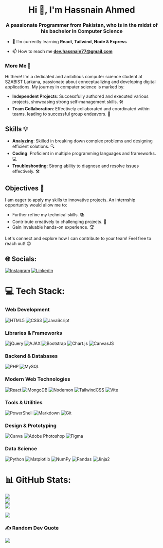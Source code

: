<h1 align="center">Hi 👋, I'm Hassnain Ahmed</h1>
<h3 align="center">A passionate Programmer from Pakistan, who is in the midst of his bachelor in Computer Science</h3>




- 🌱 I’m currently learning **React, Tailwind, Node & Express**

- 📫 How to reach me **dev.hassnain77@gmail.com**

### More Me 🚀

Hi there! I'm a dedicated and ambitious computer science student at SZABIST Larkana, passionate about conceptualizing and developing digital applications. My journey in computer science is marked by:

- **Independent Projects**: Successfully authored and executed various projects, showcasing strong self-management skills. 🛠️
- **Team Collaboration**: Effectively collaborated and coordinated within teams, leading to successful group endeavors. 🤝

## Skills 💡

- **Analyzing**: Skilled in breaking down complex problems and designing efficient solutions. 🔍
- **Coding**: Proficient in multiple programming languages and frameworks. 💻
- **Troubleshooting**: Strong ability to diagnose and resolve issues effectively. 🛠️

## Objectives 🎯

I am eager to apply my skills to innovative projects. An internship opportunity would allow me to:

- Further refine my technical skills. 📚
- Contribute creatively to challenging projects. 🌟
- Gain invaluable hands-on experience. 🏆

Let's connect and explore how I can contribute to your team! Feel free to reach out! 😊

## 🌐 Socials:
[![Instagram](https://img.shields.io/badge/Instagram-%23E4405F.svg?logo=Instagram&logoColor=white)](https://instagram.com/hassnain.exe) [![LinkedIn](https://img.shields.io/badge/LinkedIn-%230077B5.svg?logo=linkedin&logoColor=white)](https://linkedin.com/in/hasnain-ahmed-869741291) 

# 💻 Tech Stack:

### Web Development

![HTML5](https://img.shields.io/badge/html5-%23E34F26.svg?style=for-the-badge&logo=html5&logoColor=white)
![CSS3](https://img.shields.io/badge/css3-%231572B6.svg?style=for-the-badge&logo=css3&logoColor=white)
![JavaScript](https://img.shields.io/badge/javascript-%23323330.svg?style=for-the-badge&logo=javascript&logoColor=%23F7DF1E)

### Libraries & Frameworks

![jQuery](https://img.shields.io/badge/jquery-%230769AD.svg?style=for-the-badge&logo=jquery&logoColor=white)
![AJAX](https://img.shields.io/badge/ajax-%230078D4.svg?style=for-the-badge&logo=ajax&logoColor=white)
![Bootstrap](https://img.shields.io/badge/bootstrap-%238511FA.svg?style=for-the-badge&logo=bootstrap&logoColor=white)
![Chart.js](https://img.shields.io/badge/chart.js-F5788D.svg?style=for-the-badge&logo=chart.js&logoColor=white)
![CanvasJS](https://img.shields.io/badge/CanvasJS-%23FF7700.svg?style=for-the-badge&logo=canvasjs&logoColor=white)


### Backend & Databases

![PHP](https://img.shields.io/badge/php-%23777BB4.svg?style=for-the-badge&logo=php&logoColor=white)
![MySQL](https://img.shields.io/badge/mysql-4479A1.svg?style=for-the-badge&logo=mysql&logoColor=white)

### Modern Web Technologies

![React](https://img.shields.io/badge/react-%2320232a.svg?style=for-the-badge&logo=react&logoColor=%2361DAFB)
![MongoDB](https://img.shields.io/badge/MongoDB-%234ea94b.svg?style=for-the-badge&logo=mongodb&logoColor=white)
![Nodemon](https://img.shields.io/badge/NODEMON-%23323330.svg?style=for-the-badge&logo=nodemon&logoColor=%BBDEAD)
![TailwindCSS](https://img.shields.io/badge/tailwindcss-%2338B2AC.svg?style=for-the-badge&logo=tailwind-css&logoColor=white)
![Vite](https://img.shields.io/badge/vite-%23646CFF.svg?style=for-the-badge&logo=vite&logoColor=white)

### Tools & Utilities

![PowerShell](https://img.shields.io/badge/PowerShell-%235391FE.svg?style=for-the-badge&logo=powershell&logoColor=white)
![Markdown](https://img.shields.io/badge/markdown-%23000000.svg?style=for-the-badge&logo=markdown&logoColor=white)
![Git](https://img.shields.io/badge/git-%23F05033.svg?style=for-the-badge&logo=git&logoColor=white)

### Design & Prototyping

![Canva](https://img.shields.io/badge/Canva-%2300C4CC.svg?style=for-the-badge&logo=Canva&logoColor=white)
![Adobe Photoshop](https://img.shields.io/badge/adobe%20photoshop-%2331A8FF.svg?style=for-the-badge&logo=adobe%20photoshop&logoColor=white)
![Figma](https://img.shields.io/badge/figma-%23F24E1E.svg?style=for-the-badge&logo=figma&logoColor=white)

### Data Science

![Python](https://img.shields.io/badge/python-3670A0?style=for-the-badge&logo=python&logoColor=ffdd54)
![Matplotlib](https://img.shields.io/badge/Matplotlib-%23ffffff.svg?style=for-the-badge&logo=Matplotlib&logoColor=black)
![NumPy](https://img.shields.io/badge/numpy-%23013243.svg?style=for-the-badge&logo=numpy&logoColor=white)
![Pandas](https://img.shields.io/badge/pandas-%23150458.svg?style=for-the-badge&logo=pandas&logoColor=white)
![Jinja2](https://img.shields.io/badge/jinja2-%23B41717.svg?style=for-the-badge&logo=jinja&logoColor=white)

# 📊 GitHub Stats:
![](https://github-readme-stats.vercel.app/api?username=hassnain-ahmed&theme=synthwave&hide_border=true&include_all_commits=true&count_private=true)<br/>
![](https://github-readme-streak-stats.herokuapp.com/?user=hassnain-ahmed&theme=synthwave&hide_border=true)<br/>
![](https://github-readme-stats.vercel.app/api/top-langs/?username=hassnain-ahmed&theme=synthwave&hide_border=true&include_all_commits=true&count_private=true&layout=compact)

[![](https://visitcount.itsvg.in/api?id=hassnain-ahmed&icon=0&color=0)](https://visitcount.itsvg.in)

### ✍️ Random Dev Quote
![](https://quotes-github-readme.vercel.app/api?type=horizontal&theme=dark)

